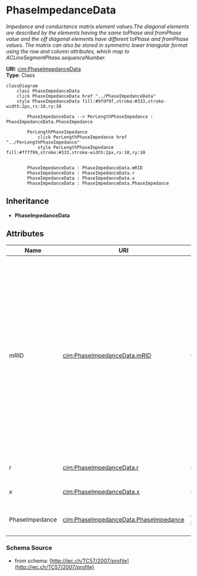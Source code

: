 # PhaseImpedanceData

_Impedance and conductance matrix element values.The diagonal elements are described by the elements having the same toPhase and fromPhase value and the off diagonal elements have different toPhase and fromPhase values.  The matrix can also be stored in symmetric lower triangular format using the row and column attributes, which map to ACLineSegmentPhase.sequenceNumber._

**URI**: [cim:PhaseImpedanceData](http://iec.ch/TC57/CIM-generic#PhaseImpedanceData)<br />
**Type**: Class

```mermaid
classDiagram
    class PhaseImpedanceData
    click PhaseImpedanceData href "../PhaseImpedanceData"
    style PhaseImpedanceData fill:#9fdf9f,stroke:#333,stroke-width:2px,rx:10,ry:10

        PhaseImpedanceData --> PerLengthPhaseImpedance : PhaseImpedanceData.PhaseImpedance

        PerLengthPhaseImpedance
            click PerLengthPhaseImpedance href "../PerLengthPhaseImpedance"
            style PerLengthPhaseImpedance fill:#ffff99,stroke:#333,stroke-width:2px,rx:10,ry:10


        PhaseImpedanceData : PhaseImpedanceData.mRID
        PhaseImpedanceData : PhaseImpedanceData.r
        PhaseImpedanceData : PhaseImpedanceData.x
        PhaseImpedanceData : PhaseImpedanceData.PhaseImpedance
```

## Inheritance
* **PhaseImpedanceData**

## Attributes
| Name | URI | Cardinality and Range | Description | Inheritance |
| ---  | --- | --- | --- | --- |
| mRID | [cim:PhaseImpedanceData.mRID](http://iec.ch/TC57/CIM-generic#PhaseImpedanceData.mRID) | 0..1 string | Master resource identifier issued by a model authority. The mRID is unique within an exchange context. Global uniqueness is easily achieved by using a UUID, as specified in IETF RFC 4122, for the mRID. The use of UUID is strongly recommended.For CIMXML data files in RDF syntax conforming to IEC 61970-552, the mRID is mapped to rdf:ID or rdf:about attributes that identify CIM object elements. | direct |
| r | [cim:PhaseImpedanceData.r](http://iec.ch/TC57/CIM-generic#PhaseImpedanceData.r) | 0..1 ResistancePerLength | Resistance matrix element value, per length of unit. | direct |
| x | [cim:PhaseImpedanceData.x](http://iec.ch/TC57/CIM-generic#PhaseImpedanceData.x) | 0..1 ReactancePerLength | Reactance matrix element value, per length of unit. | direct |
| PhaseImpedance | [cim:PhaseImpedanceData.PhaseImpedance](http://iec.ch/TC57/CIM-generic#PhaseImpedanceData.PhaseImpedance) | 0..1 PerLengthPhaseImpedance | Conductor phase impedance to which this data belongs. | direct |

### Schema Source
* from schema: [http://iec.ch/TC57/2007/profile](http://iec.ch/TC57/2007/profile)
